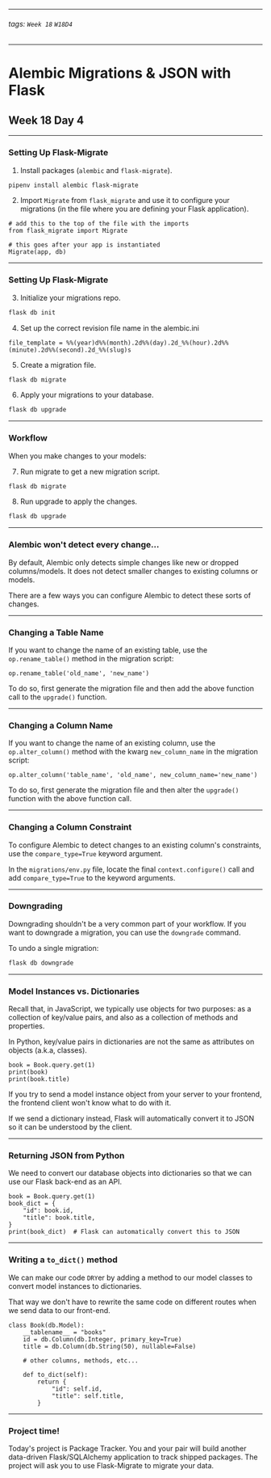 <style>
    .present {
        text-align: left;
    }
</style>

---

###### tags: `Week 18` `W18D4`

---

# Alembic Migrations & JSON with Flask
## Week 18 Day 4



---

### Setting Up Flask-Migrate

1. Install packages (`alembic` and `flask-migrate`).

```bash
pipenv install alembic flask-migrate
```

2. Import `Migrate` from `flask_migrate` and use it to configure your migrations (in the file where you are defining your Flask application).

```python=
# add this to the top of the file with the imports
from flask_migrate import Migrate

# this goes after your app is instantiated
Migrate(app, db)
```

---

### Setting Up Flask-Migrate

3. Initialize your migrations repo.
```bash
flask db init
```
4. Set up the correct revision file name in the alembic.ini
```bash=
file_template = %%(year)d%%(month).2d%%(day).2d_%%(hour).2d%%(minute).2d%%(second).2d_%%(slug)s
```

5. Create a migration file.
```bash
flask db migrate
```

6. Apply your migrations to your database.
```bash
flask db upgrade
```


---

### Workflow
When you make changes to your models:

7. Run migrate to get a new migration script.
```bash
flask db migrate
```

8. Run upgrade to apply the changes.
```bash
flask db upgrade
```

---

### Alembic won't detect every change...
By default, Alembic only detects simple changes like new or dropped columns/models. It does not detect smaller changes to existing columns or models.

There are a few ways you can configure Alembic to detect these sorts of changes.

---

### Changing a Table Name

If you want to change the name of an existing table, use the `op.rename_table()` method in the migration script:
```python=
op.rename_table('old_name', 'new_name')
```

To do so, first generate the migration file and then add the above function call to the `upgrade()` function.

---

### Changing a Column Name

If you want to change the name of an existing column, use the `op.alter_column()` method with the kwarg `new_column_name` in the migration script:
```python=
op.alter_column('table_name', 'old_name', new_column_name='new_name')
```

To do so, first generate the migration file and then alter the `upgrade()` function with the above function call.

---

### Changing a Column Constraint
To configure Alembic to detect changes to an existing column's constraints, use the `compare_type=True` keyword argument.

In the `migrations/env.py` file, locate the final `context.configure()` call and add `compare_type=True` to the keyword arguments. 

---

### Downgrading

Downgrading shouldn't be a very common part of your workflow. If you want to downgrade a migration, you can use the `downgrade` command.

To undo a single migration:
```bash
flask db downgrade
```

---

### Model Instances vs. Dictionaries

Recall that, in JavaScript, we typically use objects for two purposes: as a collection of key/value pairs, and also as a collection of methods and properties.

In Python, key/value pairs in dictionaries are not the same as attributes on objects (a.k.a, classes).

```python=
book = Book.query.get(1)
print(book)
print(book.title)
```

If you try to send a model instance object from your server to your frontend, the frontend client won't know what to do with it. 

If we send a dictionary instead, Flask will automatically convert it to JSON so it can be understood by the client.

---

### Returning JSON from Python

We need to convert our database objects into dictionaries so that we can use our Flask back-end as an API.

```python=
book = Book.query.get(1)
book_dict = {
    "id": book.id,
    "title": book.title,
}
print(book_dict)  # Flask can automatically convert this to JSON
```


---

### Writing a `to_dict()` method

We can make our code `DRY`er by adding a method to our model classes to convert model instances to dictionaries.

That way we don't have to rewrite the same code on different routes when we send data to our front-end.


```python=
class Book(db.Model):
    __tablename__ = "books"
    id = db.Column(db.Integer, primary_key=True)
    title = db.Column(db.String(50), nullable=False)
    
    # other columns, methods, etc...

    def to_dict(self):
        return {
            "id": self.id,
            "title": self.title,
        }
```

---

### Project time!

Today's project is Package Tracker. You and your pair will build another data-driven Flask/SQLAlchemy application to track shipped packages. The project will ask you to use Flask-Migrate to migrate your data.